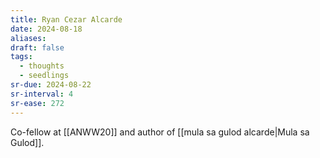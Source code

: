 ```yaml
---
title: Ryan Cezar Alcarde
date: 2024-08-18
aliases: 
draft: false
tags:
  - thoughts
  - seedlings
sr-due: 2024-08-22
sr-interval: 4
sr-ease: 272
---
```

Co-fellow at [[ANWW20]] and author of [[mula sa gulod alcarde|Mula sa Gulod]].